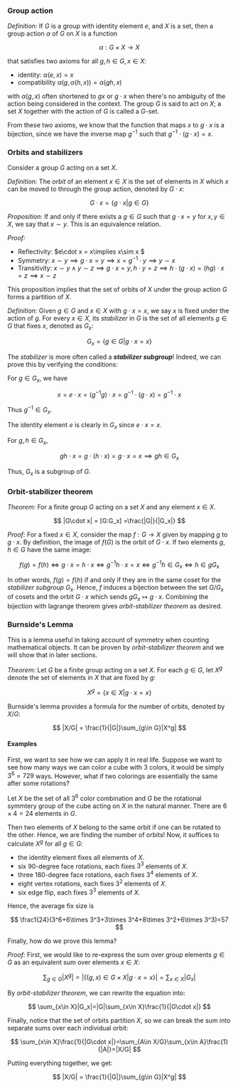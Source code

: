 ### Group action

*Definition:* If $G$ is a group with identity element $e$, and $X$ is a set, then a group action $\alpha$ of $G$ on $X$ is a function


$$
\alpha: G\times X\to X
$$


that satisfies two axioms for all $g,h\in G,x\in X$:

- identity: $\alpha(e,x)= x$
- compatibility $\alpha(g,\alpha(h,x))=\alpha(gh,x)$

with $\alpha(g,x)$ often shortened to $gx$ or $g\cdot x$ when there's no ambiguity of the action being considered in the context. The group $G$ is said to act on $X$; a set $X$ together with the action of $G$ is called a $G$-set.

From these two axioms, we know that the function that maps $x$ to $g\cdot x$ is a bijection, since we have the inverse map $g^{-1}$ such that $g^{-1}\cdot (g\cdot x)=x$.

### Orbits and stabilizers

Consider a group $G$ acting on a set $X$.

*Definition:* The *orbit* of an element $x\in X$ is the set of elements in $X$ which $x$ can be moved to through the group action, denoted by $G\cdot x$:


$$
G\cdot x=\{g\cdot x|g\in G\}
$$


*Proposition:* If and only if there exists a $g\in G$ such that $g\cdot x =y$ for $x,y\in X$, we say that $x\sim y$. This is an equivalence relation.

*Proof:*

- Reflectivity: $e\cdot x = x\implies x\sim x $
- Symmetry: $x\sim y\implies g\cdot x = y\implies x=g^{-1}\cdot y\implies y\sim x$
- Transitivity: $x\sim y\land y\sim z\implies g\cdot x = y,h\cdot y=z\implies h\cdot(g\cdot x) =(hg)\cdot x=z\implies x\sim z$

This proposition implies that the set of orbits of $X$ under the group action $G$ forms a partition of $X$.

*Definition:* Given $g\in G$ and $x\in X$ with $g\cdot x =x$, we say $x$ is fixed under the action of $g$. For every $x\in X$, its *stabilizer* in $G$ is the set of all elements $g\in G$ that fixes $x$, denoted as $G_x$:


$$
G_x=\{g\in G|g\cdot x = x\}
$$


The *stabilizer* is more often called a ***stabilizer subgroup***! Indeed, we can prove this by verifying the conditions:

For $g\in G_x$, we have 


$$
x=e\cdot x=(g^{-1}g)\cdot x =g^{-1}\cdot(g\cdot x)=g^{-1}\cdot x
$$


Thus $g^{-1}\in G_x$.



The identity element $e$ is clearly in $G_x$ since $e\cdot x =x$.

For $g,h\in G_x$,



$$
gh\cdot x =g\cdot(h\cdot x)=g\cdot x =x\implies gh\in G_x
$$


Thus, $G_x$ is a subgroup of $G$.



### Orbit-stabilizer theorem

*Theorem:* For a finite group $G$ acting on a set $X$ and any element $x\in X$. 


$$
|G\cdot x| = [G:G_x] =\frac{|G|}{|G_x|}
$$


*Proof:* For a fixed $x\in X$, consider the map $f:G\to X$ given by mapping $g$ to $g\cdot x$. By definition, the image of $f(G)$ is the orbit of $G\cdot x$. If two elements $g,h\in G$ have the same image:


$$
f(g)=f(h)\Longleftrightarrow g\cdot x =h\cdot x\Longleftrightarrow g^{-1}h\cdot x = x\Longleftrightarrow g^{-1}h\in G_x\Longleftrightarrow h\in gG_x
$$


In other words, $f(g)=f(h)$ if and only if they are in the same coset for the *stabilizer subgroup* $G_x$. Hence, $f$ induces a bijection between the set $G/G_x$ of cosets and the orbit $G\cdot x$ which sends $gG_x\mapsto g\cdot x$. Combining the bijection with lagrange theorem gives *orbit-stabilizer theorem* as desired.

### Burnside's Lemma

This is a lemma useful in taking account of symmetry when counting mathematical objects. It can be proven by *orbit-stabilizer theorem* and we will show that in later sections.

*Theorem:* Let $G$ be a finite group acting on a set $X$. For each $g\in G$, let $X^g$ denote the set of elements in $X$ that are fixed by $g$:


$$
X^g=\{x\in X|g\cdot x = x\}
$$


Burnside's lemma provides a formula for the number of orbits, denoted by $X/G$:


$$
|X/G| = \frac{1}{|G|}\sum_{g\in G}|X^g|
$$


#### Examples

First, we want to see how we can apply it in real life. Suppose we want to see how many ways we can color a cube with 3 colors, it would be simply $3^6=729$ ways. However, what if two colorings are essentially the same after some rotations?

Let $X$ be the set of all $3^6$ color combination and $G$ be the rotational symmtery group of the cube acting on $X$ in the natural manner. There are $6\times 4= 24$  elements in $G$.

Then two elements of $X$ belong to the same orbit if one can be rotated to the other. Hence, we are finding the number of orbits! Now, it suffices to calculate $X^g$ for all $g\in G$:

- the identity element fixes all elements of $X$.
- six 90-degree face rotations, each fixes $3^3$ elements of $X$.
- three 180-degree face rotations, each fixes $3^4$ elements of $X$.
- eight vertex rotations, each fixes $3^2$ elements of $X$.
- six edge flip, each fixes $3^3$ elements of $X$.

Hence, the average fix size is


$$
\frac1{24}(3^6+6\times 3^3+3\times 3^4+8\times 3^2+6\times 3^3)=57
$$


Finally, how do we prove this lemma?

*Proof:* First, we would like to re-express the sum over group elements $g\in G$ as an equivalent sum over elements $x\in X$:


$$
\sum_{g\in G}|X^g|=|\{(g,x)\in G\times X|g\cdot x = x\}|=\sum_{x\in X}|G_x|
$$


By *orbit-stabilizer theorem*, we can rewrite the equation into:


$$
\sum_{x\in X}|G_x|=|G|\sum_{x\in X}\frac{1}{|G\cdot x|}
$$


Finally, notice that the set of orbits partition $X$, so we can break the sum into separate sums over each individual orbit:


$$
\sum_{x\in X}\frac{1}{|G\cdot x|}=\sum_{A\in X/G}\sum_{x\in A}\frac{1}{|A|}=|X/G|
$$


Putting everything together, we get:


$$
|X/G| = \frac{1}{|G|}\sum_{g\in G}|X^g|
$$
